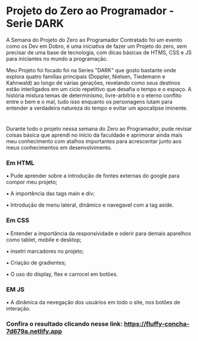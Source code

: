 # Projeto do Zero ao Programador - Serie DARK

A Semana do Projeto do Zero ao Programador Contratado foi um evento como os Dev em Dobro, é uma iniciativa de fazer um Projeto do zero, 
sem precisar de uma base de tecnologia, com dicas básicas de HTMS, CSS e JS para iniciantes no mundo a programação.

Meu Projeto foi focado foi na Series "DARK" que gosto bastante onde explora quatro famílias principais (Doppler, Nielsen, Tiedemann e Kahnwald) 
ao longo de várias gerações, revelando como seus destinos estão interligados em um ciclo repetitivo que desafia o tempo e o espaço. A história mistura temas de determinismo, 
livre-arbítrio e o eterno conflito entre o bem e o mal, tudo isso enquanto os personagens lutam para entender a verdadeira natureza do tempo e evitar um apocalipse iminente.

#
Durante todo o projeto nessa semana do Zero ao Programador, pude revisar coisas básica que aprendi no início da faculdade e 
aprimorar ainda mais meu conhecimento com atalhos importantes para acrescentar junto aos meus conhecimentos em desenvolvimento. 

### Em HTML
▪ Pude aprender sobre a introdução de fontes externas do google para compor meu projeto; 

▪ A importência das tags main e div;

▪ Introdução de menu lateral, dinâmico e navegavel com a tag aside.

### Em CSS
▪ Entender a importância da responsividade e oderir para demais aparelhos como tablet, mobile e desktop;

▪ insetri marcadores no projeto;

▪ Criação de gradientes;

▪ O uso do display, flex e carrocel em botões.

### EM JS 
▪ A dinâmica da nevegação dos usuários em todo o site, nos botões de interação.

### Confira o resultado clicando nesse link: https://fluffy-concha-7d679a.netlify.app

